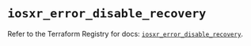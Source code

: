 # `iosxr_error_disable_recovery`

Refer to the Terraform Registry for docs: [`iosxr_error_disable_recovery`](https://registry.terraform.io/providers/ciscodevnet/iosxr/0.6.0/docs/resources/error_disable_recovery).
